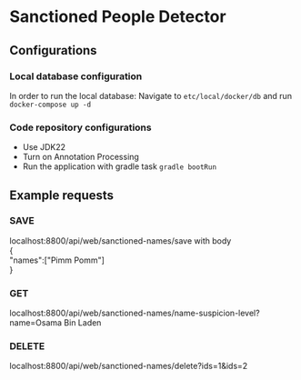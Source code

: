 # Sanctioned People Detector

## Configurations

### Local database configuration

In order to run the local database: Navigate to `etc/local/docker/db` and run `docker-compose up -d`

### Code repository configurations

- Use JDK22
- Turn on Annotation Processing
- Run the application with gradle task `gradle bootRun`

## Example requests

### SAVE
localhost:8800/api/web/sanctioned-names/save with body  
{  
"names":["Pimm Pomm"]  
}

### GET
localhost:8800/api/web/sanctioned-names/name-suspicion-level?name=Osama Bin Laden

### DELETE
localhost:8800/api/web/sanctioned-names/delete?ids=1&ids=2